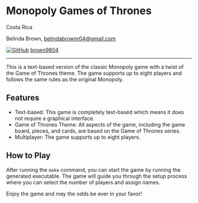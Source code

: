 # Monopoly Games of Thrones

Costa Rica

Belinda Brown, belindabrownr04@gmail.com

[![GitHub](https://img.shields.io/badge/--181717?logo=github&logoColor=ffffff)](https://github.com/)
[brown9804](https://github.com/brown9804)

----------

This is a text-based version of the classic Monopoly game with a twist of the Game of Thrones theme. The game supports up to eight players and follows the same rules as the original Monopoly.

## Features

- Text-based: This game is completely text-based which means it does not require a graphical interface.
- Game of Thrones Theme: All aspects of the game, including the game board, pieces, and cards, are based on the Game of Thrones series.
- Multiplayer: The game supports up to eight players.

## How to Play

After running the `make` command, you can start the game by running the generated executable. The game will guide you through the setup process where you can select the number of players and assign names.

Enjoy the game and may the odds be ever in your favor!
